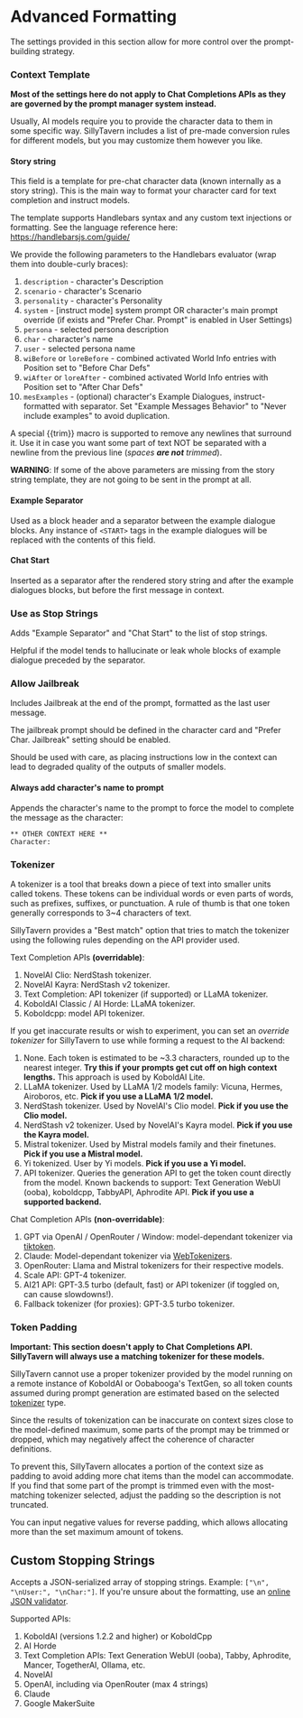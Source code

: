 # Advanced Formatting

The settings provided in this section allow for more control over the prompt-building strategy.

### Context Template

**Most of the settings here do not apply to Chat Completions APIs as they are governed by the prompt manager system instead.**

Usually, AI models require you to provide the character data to them in some specific way. SillyTavern includes a list of pre-made conversion rules for different models, but you may customize them however you like.

#### Story string

This field is a template for pre-chat character data (known internally as a story string).
This is the main way to format your character card for text completion and instruct models.

The template supports Handlebars syntax and any custom text injections or formatting. See the language reference here: https://handlebarsjs.com/guide/

We provide the following parameters to the Handlebars evaluator (wrap them into double-curly braces):

1. `description` - character's Description
2. `scenario` - character's Scenario
3. `personality` - character's Personality
4. `system` - [instruct mode] system prompt OR character's main prompt override (if exists and "Prefer Char. Prompt" is enabled in User Settings)
5. `persona` - selected persona description
6. `char` - character's name
7. `user` - selected persona name
8. `wiBefore` or `loreBefore` - combined activated World Info entries with Position set to "Before Char Defs"
9. `wiAfter` or `loreAfter` - combined activated World Info entries with Position set to "After Char Defs"
10. `mesExamples` - (optional) character's Example Dialogues, instruct-formatted with separator. Set "Example Messages Behavior" to "Never include examples" to avoid duplication.

A special \{\{trim\}\} macro is supported to remove any newlines that surround it. Use it in case you want some part of text NOT be separated with a newline from the previous line (_spaces **are not** trimmed_).

**WARNING**: If some of the above parameters are missing from the story string template, they are not going to be sent in the prompt at all.

#### Example Separator

Used as a block header and a separator between the example dialogue blocks. Any instance of `<START>` tags in the example dialogues will be replaced with the contents of this field.

#### Chat Start

Inserted as a separator after the rendered story string and after the example dialogues blocks, but before the first message in context.

### Use as Stop Strings

Adds "Example Separator" and "Chat Start" to the list of stop strings.

Helpful if the model tends to hallucinate or leak whole blocks of example dialogue preceded by the separator.

### Allow Jailbreak

Includes Jailbreak at the end of the prompt, formatted as the last user message.

The jailbreak prompt should be defined in the character card and "Prefer Char. Jailbreak" setting should be enabled.

Should be used with care, as placing instructions low in the context can lead to degraded quality of the outputs of smaller models.

#### Always add character's name to prompt

Appends the character's name to the prompt to force the model to complete the message as the character:

```
** OTHER CONTEXT HERE **
Character:
```

### Tokenizer

A tokenizer is a tool that breaks down a piece of text into smaller units called tokens. These tokens can be individual words or even parts of words, such as prefixes, suffixes, or punctuation. A rule of thumb is that one token generally corresponds to 3~4 characters of text.

SillyTavern provides a "Best match" option that tries to match the tokenizer using the following rules depending on the API provider used.

Text Completion APIs **(overridable)**:

1. NovelAI Clio: NerdStash tokenizer.
2. NovelAI Kayra: NerdStash v2 tokenizer.
3. Text Completion: API tokenizer (if supported) or LLaMA tokenizer.
4. KoboldAI Classic / AI Horde: LLaMA tokenizer.
5. Koboldcpp: model API tokenizer.

If you get inaccurate results or wish to experiment, you can set an *override tokenizer* for SillyTavern to use while forming a request to the AI backend:

1. None. Each token is estimated to be ~3.3 characters, rounded up to the nearest integer. **Try this if your prompts get cut off on high context lengths.** This approach is used by KoboldAI Lite.
2. LLaMA tokenizer. Used by LLaMA 1/2 models family: Vicuna, Hermes, Airoboros, etc. **Pick if you use a LLaMA 1/2 model.**
3. NerdStash tokenizer. Used by NovelAI's Clio model. **Pick if you use the Clio model.**
4. NerdStash v2 tokenizer. Used by NovelAI's Kayra model. **Pick if you use the Kayra model.**
5. Mistral tokenizer. Used by Mistral models family and their finetunes. **Pick if you use a Mistral model.**
6. Yi tokenized. User by Yi models. **Pick if you use a Yi model.**
7. API tokenizer. Queries the generation API to get the token count directly from the model. Known backends to support: Text Generation WebUI (ooba), koboldcpp, TabbyAPI, Aphrodite API. **Pick if you use a supported backend.**

Chat Completion APIs **(non-overridable)**:

1. GPT via OpenAI / OpenRouter / Window: model-dependant tokenizer via [tiktoken](https://github.com/openai/tiktoken).
2. Claude: Model-dependant tokenizer via [WebTokenizers](https://github.com/mlc-ai/tokenizers-cpp).
3. OpenRouter: Llama and Mistral tokenizers for their respective models.
4. Scale API: GPT-4 tokenizer.
5. AI21 API: GPT-3.5 turbo (default, fast) or API tokenizer (if toggled on, can cause slowdowns!).
6. Fallback tokenizer (for proxies): GPT-3.5 turbo tokenizer.

### Token Padding

**Important: This section doesn't apply to Chat Completions API. SillyTavern will always use a matching tokenizer for these models.**

SillyTavern cannot use a proper tokenizer provided by the model running on a remote instance of KoboldAI or Oobabooga's TextGen, so all token counts assumed during prompt generation are estimated based on the selected [tokenizer](#tokenizer) type.

Since the results of tokenization can be inaccurate on context sizes close to the model-defined maximum, some parts of the prompt may be trimmed or dropped, which may negatively affect the coherence of character definitions.

To prevent this, SillyTavern allocates a portion of the context size as padding to avoid adding more chat items than the model can accommodate. If you find that some part of the prompt is trimmed even with the most-matching tokenizer selected, adjust the padding so the description is not truncated.

You can input negative values for reverse padding, which allows allocating more than the set maximum amount of tokens.

## Custom Stopping Strings

Accepts a JSON-serialized array of stopping strings. Example: `["\n", "\nUser:", "\nChar:"]`. If you're unsure about the formatting, use an [online JSON validator](https://jsonlint.com/).

Supported APIs:

1. KoboldAI (versions 1.2.2 and higher) or KoboldCpp
2. AI Horde
3. Text Completion APIs: Text Generation WebUI (ooba), Tabby, Aphrodite, Mancer, TogetherAI, Ollama, etc.
4. NovelAI
5. OpenAI, including via OpenRouter (max 4 strings)
6. Claude
7. Google MakerSuite
